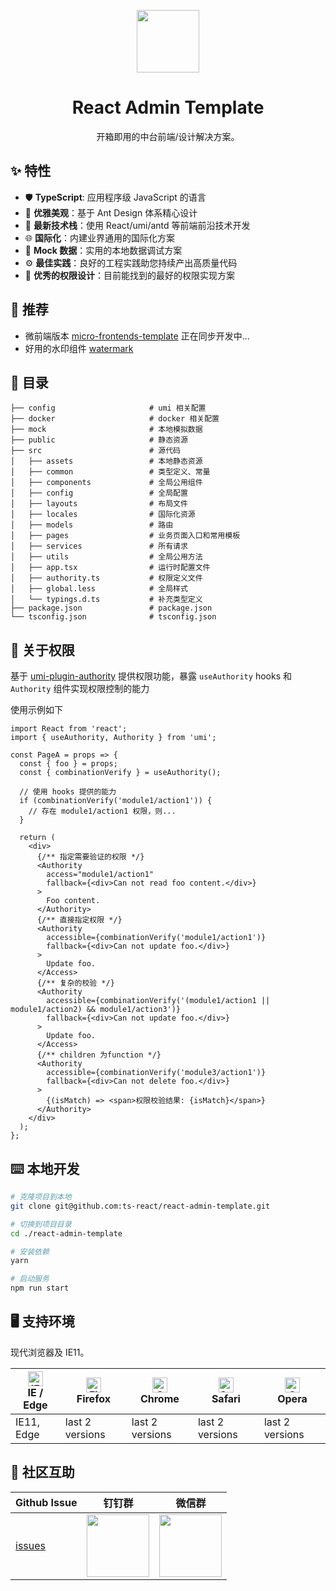 <p align="center">
  <a href="https://github.com/ts-react/react-admin-template">
    <img width="100" src="https://github.com/ts-react/react-admin-template/blob/gh-pages/assets/logo.svg">
  </a>
</p>

<h1 align="center">React Admin Template</h1>

<div align="center">
开箱即用的中台前端/设计解决方案。
</div>

## ✨ 特性

- 🛡 **TypeScript**: 应用程序级 JavaScript 的语言
- 💎 **优雅美观**：基于 Ant Design 体系精心设计
- 🚀 **最新技术栈**：使用 React/umi/antd 等前端前沿技术开发
- 🌐 **国际化**：内建业界通用的国际化方案
- 🔢 **Mock 数据**：实用的本地数据调试方案
- ⚙️  **最佳实践**：良好的工程实践助您持续产出高质量代码
- 🔐 **优秀的权限设计**：目前能找到的最好的权限实现方案

## 🎉 推荐

- 微前端版本 [micro-frontends-template](https://github.com/pansyjs/micro-frontends-template) 正在同步开发中...
- 好用的水印组件 [watermark](https://github.com/pansyjs/watermark)


## 📜 目录

```
├── config                     # umi 相关配置
├── docker                     # docker 相关配置
├── mock                       # 本地模拟数据
├── public                     # 静态资源
├── src                        # 源代码
│   ├── assets                 # 本地静态资源
│   ├── common                 # 类型定义、常量
│   ├── components             # 全局公用组件
│   ├── config                 # 全局配置
│   ├── layouts                # 布局文件
│   ├── locales                # 国际化资源
│   ├── models                 # 路由
│   ├── pages                  # 业务页面入口和常用模板
│   ├── services               # 所有请求
│   ├── utils                  # 全局公用方法
│   ├── app.tsx                # 运行时配置文件
│   ├── authority.ts           # 权限定义文件
│   ├── global.less            # 全局样式
│   └── typings.d.ts           # 补充类型定义
├── package.json               # package.json
└── tsconfig.json              # tsconfig.json
```

## 🔐  关于权限

基于 [umi-plugin-authority](https://github.com/alitajs/umi-plugins/tree/master/packages/umi-plugin-authority) 提供权限功能，暴露 `useAuthority` hooks 和 `Authority` 组件实现权限控制的能力

使用示例如下

```tsx
import React from 'react';
import { useAuthority, Authority } from 'umi';

const PageA = props => {
  const { foo } = props;
  const { combinationVerify } = useAuthority();
 
  // 使用 hooks 提供的能力  
  if (combinationVerify('module1/action1')) {
    // 存在 module1/action1 权限，则...
  }
  
  return (
    <div>
      {/** 指定需要验证的权限 */}
      <Authority
        access="module1/action1"
        fallback={<div>Can not read foo content.</div>}
      >
        Foo content.
      </Authority>
      {/** 直接指定权限 */}
      <Authority
        accessible={combinationVerify('module1/action1')}
        fallback={<div>Can not update foo.</div>}
      >
        Update foo.
      </Access>
      {/** 复杂的校验 */}
      <Authority
        accessible={combinationVerify('(module1/action1 || module1/action2) && module1/action3')}
        fallback={<div>Can not update foo.</div>}
      >
        Update foo.
      </Access>
      {/** children 为function */}
      <Authority
        accessible={combinationVerify('module3/action1')}
        fallback={<div>Can not delete foo.</div>}
      >
        {(isMatch) => <span>权限校验结果: {isMatch}</span>}
      </Authority>
    </div>
  );
};
```

## ⌨️ 本地开发

```sh
# 克隆项目到本地
git clone git@github.com:ts-react/react-admin-template.git

# 切换到项目目录
cd ./react-admin-template

# 安装依赖
yarn

# 启动服务
npm run start
```

## 🖥  支持环境

现代浏览器及 IE11。

| [<img src="https://raw.githubusercontent.com/alrra/browser-logos/master/src/edge/edge_48x48.png" alt="IE / Edge" width="24px" height="24px" />](http://godban.github.io/browsers-support-badges/)</br>IE / Edge | [<img src="https://raw.githubusercontent.com/alrra/browser-logos/master/src/firefox/firefox_48x48.png" alt="Firefox" width="24px" height="24px" />](http://godban.github.io/browsers-support-badges/)</br>Firefox | [<img src="https://raw.githubusercontent.com/alrra/browser-logos/master/src/chrome/chrome_48x48.png" alt="Chrome" width="24px" height="24px" />](http://godban.github.io/browsers-support-badges/)</br>Chrome | [<img src="https://raw.githubusercontent.com/alrra/browser-logos/master/src/safari/safari_48x48.png" alt="Safari" width="24px" height="24px" />](http://godban.github.io/browsers-support-badges/)</br>Safari | [<img src="https://raw.githubusercontent.com/alrra/browser-logos/master/src/opera/opera_48x48.png" alt="Opera" width="24px" height="24px" />](http://godban.github.io/browsers-support-badges/)</br>Opera |
| --- | --- | --- | --- | --- |
| IE11, Edge | last 2 versions | last 2 versions | last 2 versions | last 2 versions |

## 👥 社区互助

| Github Issue                                      | 钉钉群                                                                                     | 微信群                                                                                   |
| ------------------------------------------------- | ------------------------------------------------------------------------------------------ | ---------------------------------------------------------------------------------------- |
| [issues](https://github.com/ts-react/react-admin-template/issues) | <img src="https://github.com/alitajs/alita/blob/master/public/dingding.png" width="100" /> | <img src="https://github.com/alitajs/alita/blob/master/public/wechat.png" width="100" /> |
